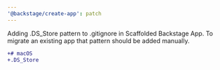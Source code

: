 ```yaml
---
'@backstage/create-app': patch
---
```


Adding .DS_Store pattern to .gitignore in Scaffolded Backstage App. To migrate an existing app that pattern should be added manually.

``` diff
+# macOS
+.DS_Store
``` 

